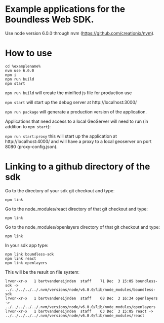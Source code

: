 # Example applications for the Boundless Web SDK.

Use node version 6.0.0 through nvm (https://github.com/creationix/nvm).

# How to use
    cd %examplename%
    nvm use 6.0.0
    npm i
    npm run build
    npm start

```npm run build``` will create the minified js file for production use

```npm start``` will start up the debug server at http://localhost:3000/

```npm run package``` will generate a production version of the application.

Applications that need access to a local GeoServer will need to run (in addition to ```npm start```):

```npm run start:proxy``` this will start up the application at http://localhost:4000/ and will have a proxy to a local geoserver on port 8080 (proxy-config.json).

# Linking to a github directory of the sdk
Go to the directory of your sdk git checkout and type:

    npm link

Go to the node_modules/react directory of that git checkout and type:

    npm link

Go to the node_modules/openlayers directory of that git checkout and type:

    npm link

In your sdk app type:

    npm link boundless-sdk
    npm link react
    npm link openlayers

This will be the result on file system:

    lrwxr-xr-x   1 bartvandeneijnden  staff    71 Dec  3 15:05 boundless-sdk -> ../../../../../.nvm/versions/node/v6.0.0/lib/node_modules/boundless-sdk
    lrwxr-xr-x   1 bartvandeneijnden  staff    68 Dec  3 16:34 openlayers -> ../../../../../.nvm/versions/node/v6.0.0/lib/node_modules/openlayers
    lrwxr-xr-x   1 bartvandeneijnden  staff    63 Dec  3 15:05 react -> ../../../../../.nvm/versions/node/v6.0.0/lib/node_modules/react
